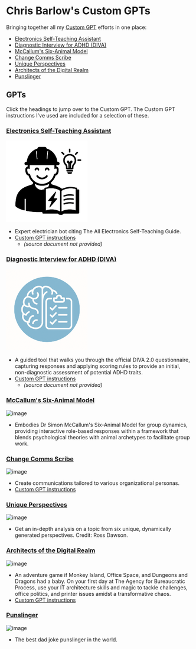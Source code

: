 # Chris Barlow's Custom GPTs
Bringing together all my [Custom GPT](https://openai.com/blog/introducing-gpts) efforts in one place:

- [Electronics Self-Teaching Assistant](#electronics-self-teaching-aassistant)
- [Diagnostic Interview for ADHD (DIVA)]()
- [McCallum's Six-Animal Model](#mccallums-six-animal-model)
- [Change Comms Scribe](#change-comms-scribe)
- [Unique Perspectives](#unique-perspectives)
- [Architects of the Digital Realm](#architects-of-the-digital-realm)
- [Punslinger](#punslinger)


## GPTs
Click the headings to jump over to the Custom GPT. The Custom GPT instructions I've used are included for a selection of these. 
### [Electronics Self-Teaching Assistant](https://chatgpt.com/g/g-6821c82dcd608191b9444d1721457b1b-electronics-self-teaching-assistant)
![image](https://github.com/cgbarlow/customgpts/blob/5b3f28eb844a54d82e0cf60a52f7612658a9c771/Electronics-Assistant/Electronics%20Self-Teaching%20Assistant_sml.png)
- Expert electrician bot citing The All Electronics Self-Teaching Guide.
- [Custom GPT instructions](https://github.com/cgbarlow/customgpts/tree/main/Electronics-Assistant)
  - *(source document not provided)*

### [Diagnostic Interview for ADHD (DIVA)](https://chatgpt.com/g/g-68226214d5c08191b34ea48377f7f0ee-diagnostic-interview-for-adhd-diva)
![image](https://github.com/cgbarlow/customgpts/blob/5b3f28eb844a54d82e0cf60a52f7612658a9c771/DIVA2/DIVA2_icon_design_sml.png)
- A guided tool that walks you through the official DIVA 2.0 questionnaire, capturing responses and applying scoring rules to provide an initial, non-diagnostic assessment of potential ADHD traits.
- [Custom GPT instructions]([https://github.com/cgbarlow/customgpts/tree/main/Electronics-Assistant](https://github.com/cgbarlow/customgpts/tree/main/DIVA2))
  - *(source document not provided)*

### [McCallum's Six-Animal Model](https://chat.openai.com/g/g-qpjjZ6HYU-mccallum-s-six-animal-model)
![image](https://github.com/cgbarlow/customgpts/assets/959402/ac7d1b30-e1de-4417-9894-59b655515532)
- Embodies Dr Simon McCallum's Six-Animal Model for group dynamics, providing interactive role-based responses within a framework that blends psychological theories with animal archetypes to facilitate group work.

### [Change Comms Scribe](https://chat.openai.com/g/g-5ufL9aiQr-change-comms-scribe) 
![image](https://github.com/cgbarlow/customgpts/assets/959402/10d98859-e932-4240-9d1b-2a9275ba4d22)
- Create communications tailored to various organizational personas.
- [Custom GPT instructions](https://github.com/cgbarlow/Change-Management-Assistant/blob/main/Customgpt-instructions.md)
  
### [Unique Perspectives](https://chat.openai.com/g/g-pOi5Le9rP-unique-perspectives)
![image](https://github.com/cgbarlow/customgpts/assets/959402/36223856-d450-4f88-8967-fb8093814ac2)
- Get an in-depth analysis on a topic from six unique, dynamically generated perspectives. Credit: Ross Dawson.
 
### [Architects of the Digital Realm](https://chat.openai.com/g/g-dCI6AcJhi-architects-of-the-digital-realm)
![image](https://github.com/cgbarlow/customgpts/assets/959402/bbc76e75-e54f-4895-8d55-159c7a9823e4)
- An adventure game if Monkey Island, Office Space, and Dungeons and Dragons had a baby. On your first day at The Agency for Bureaucratic Process, use your IT architecture skills and magic to tackle challenges, office politics, and printer issues amidst a transformative chaos.
- [Custom GPT instructions](https://github.com/cgbarlow/Architects_of_the_digital_realm)
  
### [Punslinger](https://chat.openai.com/g/g-3fCSwAltj-punslinger)
![image](https://github.com/cgbarlow/customgpts/assets/959402/8263ab31-ba56-406a-9dfa-9ba4a11f87e9)
- The best dad joke punslinger in the world.
